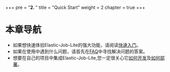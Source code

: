 +++
pre = "<b>2. </b>"
title = "Quick Start"
weight = 2
chapter = true
+++

# 本章导航

 - 如果想快速体验Elastic-Job-Lite的强大功能，请阅读[快速入门](/01-start/quick-start)。
 - 如果在使用中遇到什么问题，请首先在[FAQ](/01-start/faq)中寻找解决问题的答案。
 - 想要在自己的项目中集成Elastic-Job-Lite,您一定很关心它[如何开发](/01-start/dev-guide)及[如何部署](/01-start/deploy-guide)。
